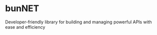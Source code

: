 # bunNET

Developer-friendly library for building and managing powerful APIs with ease and efficiency
